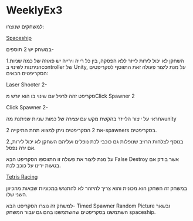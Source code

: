 # WeeklyEx3
למשחקים שנוצרו:

[Spaceship](https://edenxhadar.itch.io/spaceship-game)

במשחק יש 2 תוספים-

1.השחקן לא יכול לירות לייזר ללא הפסקה, בין כל רייה וירייה יש פאוזה של כמה שניות הניתנות לשינוי בcontroller של Unity, על מנת ליצור פעולה זאת התווסף לסקריפטים הסקריפטים הבאים:

   Laser Shooter 2-
   
   סקריפט זהה לרגיל עם שינוי בו הוא יורש מClick Spawner 2

   Click Spawner 2-
   
   אחראי על ייצור הלייזר בהקשת מקש עם עצירה של כמות שניות שניתנת מהunity

   את 2 הסקריפטים ניתן למצוא תחת התיקייה 2-spawners בסקריפטים.
   

2.בנוסף לצלחות הרויב שנופלות גם כוכבי לכת נופלים ועליהם השחקן לא יכול לירות, אם ירה נפסל.

   על מנת ליצור את פעולה זו התווספו הסקריפט הבא False Destroy אשר בודק אם בטעות ירינו על כוכב לכת.
   

[Tetris Racing](https://edenxhadar.itch.io/tetris-racing)

   במשחק זה השחקן הוא מכונית והוא צריך להיזהר לא להתנגש במכוניות שבאות מהכיוון השני שלו.

   למשחק זה נוצרו הסקריפט הבא- Timed Spawner Random Picture ובשאר השתמשנו בסקריפטים שהשתמשנו בהם גם עבור המשחק spaceship.
      
